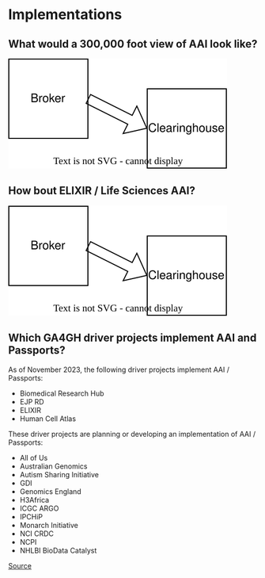 # Implementations

## What would a 300,000 foot view of AAI look like?

![this](AbstractAAI.drawio.svg)

## How bout ELIXIR / Life Sciences AAI?

![this](LifeScienceAAI.drawio.svg)

## Which GA4GH driver projects implement AAI and Passports?

As of November 2023, the following driver projects implement AAI / Passports:

- Biomedical Research Hub
- EJP RD
- ELIXIR
- Human Cell Atlas

These driver projects are planning or developing an implementation of AAI / Passports:

- All of Us
- Australian Genomics
- Autism Sharing Initiative
- GDI
- Genomics England
- H3Africa
- ICGC ARGO
- IPCHiP
- Monarch Initiative
- NCI CRDC
- NCPI
- NHLBI BioData Catalyst

[Source](https://docs.google.com/spreadsheets/d/11pPTKVW3j3_WHigWw4UOvlkQbPkM_z-ICgksE5L1vEY)
